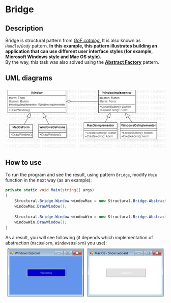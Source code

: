 # Bridge
## Description
Bridge is structural pattern from [*GoF catalog.*](https://en.wikipedia.org/wiki/Design_Patterns#Patterns_by_typehttps://en.wikipedia.org/wiki/Design_Patterns#Patterns_by_type)
It is also known as *`Handle/Body`* pattern. **In this example, this pattern illustrates building an application that can use different user interface styles (for example, Microsoft Windows style and Mac OS style).**  
By the way, this task was also solved using the [**Abstract Factory**](https://github.com/YarKa03Coder/Patterns/tree/main/Patterns/Patterns/Creational/AbstractFactory) pattern.
## UML diagrams
![](../../images/UmlClassDiagramBridge.jpg)
## How to use
To run the program and see the result, using pattern `Bridge`, modify *`Main`* function in the next way (as an example):
```c#
private static void Main(string[] args)
{
    Structural.Bridge.Window windowMac = new Structural.Bridge.AbstractionRepresentatives.MacOsForm();
    windowMac.DrawWindow();

    Structural.Bridge.Window windowWin = new Structural.Bridge.AbstractionRepresentatives.WindowsOsForm();
    windowWin.DrawWindow();
}
```
As a result, you will see following (it depends which implementation of abstraction (`MacOsForm`, `WindowsOsForm`) you use):
![](../../images/AbstractFactory(Bridge)Example.jpg)
